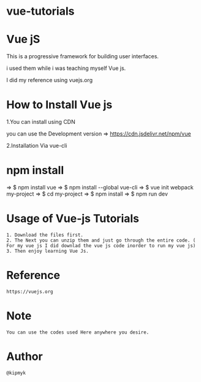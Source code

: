 # vue-tutorials

# Vue jS

This is a progressive framework for building user interfaces.

i used them while i was teaching myself Vue js.

I did my reference using vuejs.org

# How to Install Vue js

1.You can install using CDN

you can use the Development version
=> https://cdn.jsdelivr.net/npm/vue

2.Installation Via vue-cli

# npm install

=> $ npm install vue
=> $ npm install --global vue-cli
=> $ vue init webpack my-project
=> $ cd my-project
=> $ npm install
=> $ npm run dev

# Usage of Vue-js Tutorials

    1. Download the files first.
    2. The Next you can unzip them and just go through the entire code. ( For my vue js I did downlad the vue js code inorder to run my vue js)
    3. Then enjoy learning Vue Js.

# Reference

    https://vuejs.org

# Note

    You can use the codes used Here anywhere you desire.

# Author

    @kipmyk
